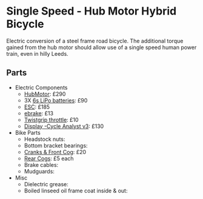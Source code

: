 # Single Speed - Hub Motor Hybrid Bicycle
Electric conversion of a steel frame road bicycle. The additional torque gained from the hub motor should allow use of a single speed human power train, even in hilly Leeds.

## Parts
* Electric Components
  * [HubMotor](http://shop.crystalyte-europe.com/product.php?productid=16447&mode=download&file_id=74): £290
  * 3X [6s LiPo batteries](http://www.hobbyking.co.uk/hobbyking/store/uh_viewItem.asp?idProduct=26675): £90
  * [ESC](http://shop.crystalyte-europe.com/product.php?productid=16529&cat=272&page=1): £185
  * [ebrake](http://shop.crystalyte-europe.com/product.php?productid=16189&cat=262&page=1): £13
  * [Twistgrip throttle](http://shop.crystalyte-europe.com/product.php?productid=16308&cat=260&page=1): £10
  * [Display -Cycle Analyst v3](http://shop.crystalyte-europe.com/product.php?productid=16574&cat=277&page=1): £130
* Bike Parts
  * Headstock nuts:
  * Bottom bracket bearings:
  * [Cranks & Front Cog](http://www.ebay.co.uk/itm/Alloy-Fixie-Single-Speed-Chainset-Crank-Chainwheel-Bicycle-Fixie-Road-New-3-32-/371235012044?var=&hash=item566f54bdcc): £20
  * [Rear Cogs](http://shop.crystalyte-europe.com/home.php?cat=276): £5 each
  * Brake cables:
  * Mudguards:
* Misc
  * Dielectric grease:
  * Boiled linseed oil frame coat inside & out:
